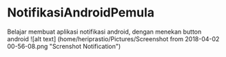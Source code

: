 # NotifikasiAndroidPemula

Belajar membuat aplikasi notifikasi android, dengan menekan button android
![alt text] (home/heriprastio/Pictures/Screenshot from 2018-04-02 00-56-08.png "Screnshot Notification")
